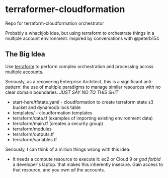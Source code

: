 # terraformer-cloudformation

Repo for terraform-cloudformation orchestrator

Probably a whackjob idea, but using terraform to orchestrate things in a multiple account environment. Inspired by conversations with @peterb154

## The Big Idea

Use [terraform](http://terraform.io) to perform complex orchestration and processing across multiple accounts.

Seriously, as a recovering Enterprise Architect, this is a significant anti-pattern: the use of multiple paradigms to manage similar resources with no clear domain boundaries.  *JUST SAY NO TO THIS SHIT*

* start-here/tfstate.yaml - cloudformation to create terraform state s3 bucket and dynamodb lock table
* templates/ - cloudformation templates
* terraform/data.tf (examples of importing existing environment data)
* terraform/main.tf (creates a security group)
* terraform/modules
* terraform/outputs.tf 
* terraform/variables.tf

Seriously, I can think of a million things wrong with this idea:

* It needs a compute resource to execute it: ec2 or Cloud 9 or *god forbid* a developer's laptop.
that makes this inherently insecure. Gain access to that resource, and you own *all* the accounts.

